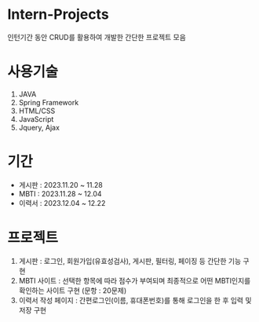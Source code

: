 # Intern-Projects

인턴기간 동안 CRUD를 활용하여 개발한 간단한 프로젝트 모음





# 사용기술
1. JAVA
2. Spring Framework
3. HTML/CSS
4. JavaScript
5. Jquery, Ajax

# 기간
- 게시판 : 2023.11.20 ~ 11.28<br>
- MBTI : 2023.11.28 ~ 12.04<br>
- 이력서 : 2023.12.04 ~ 12.22<br>

# 프로젝트
1. 게시판 : 로그인, 회원가입(유효성검사), 게시판, 필터링, 페이징 등 간단한 기능 구현
2. MBTI 사이트 : 선택한 항목에 따라 점수가 부여되며 최종적으로 어떤 MBTI인지를 확인하는 사이트 구현 (문항 : 20문제)
3. 이력서 작성 페이지 : 간편로그인(이름, 휴대폰번호)를 통해 로그인을 한 후 입력 및 저장 구현
